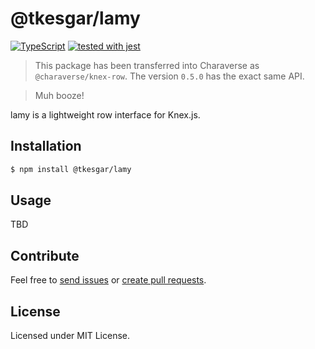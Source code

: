 # @tkesgar/lamy

[![TypeScript](https://img.shields.io/badge/%3C%2F%3E-TypeScript-%230074c1.svg)](http://www.typescriptlang.org/)
[![tested with jest](https://img.shields.io/badge/tested_with-jest-99424f.svg)](https://github.com/facebook/jest)

> This package has been transferred into Charaverse as `@charaverse/knex-row`.
> The version `0.5.0` has the exact same API.

> Muh booze!

lamy is a lightweight row interface for Knex.js.

## Installation

```bash
$ npm install @tkesgar/lamy
```

## Usage

TBD

## Contribute

Feel free to [send issues][issues] or [create pull requests][pulls].

## License

Licensed under MIT License.

[issues]: https://github.com/tkesgar/lamy/issues
[pulls]: https://github.com/tkesgar/lamy/pulls
